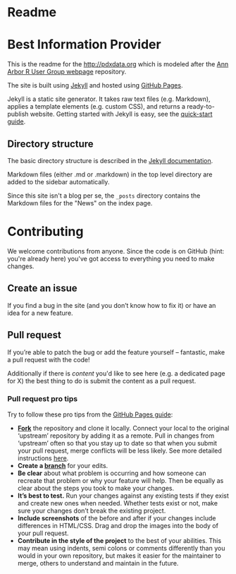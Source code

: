 # Readme
# Best Information Provider
This is the readme for the http://pdxdata.org which is modeled after the [Ann Arbor R User Group webpage](annarborrusergroup.github.io) repository.

The site is built using [Jekyll](http://jekyllrb.com/) and hosted using [GitHub Pages](https://pages.github.com).

Jekyll is a static site generator. It takes raw text files (e.g. Markdown), applies a template elements (e.g. custom CSS), and returns a ready-to-publish website. Getting started with Jekyll is easy, see the [quick-start guide](http://jekyllrb.com/docs/quickstart/).

## Directory structure

The basic directory structure is described in the [Jekyll documentation](http://jekyllrb.com/docs/structure/).

Markdown files (either .md or .markdown) in the top level directory are added to the sidebar automatically.

Since this site isn't a blog per se, the `_posts` directory contains the Markdown files for the "News" on the index page.

# Contributing

We welcome contributions from anyone. Since the code is on GitHub (hint: you're already here) you've got access to everything you need to make changes.

## Create an issue

If you find a bug in the site (and you don’t know how to fix it) or have an idea for a new feature.

## Pull request

If you’re able to patch the bug or add the feature yourself – fantastic, make a pull request with the code!

Additionally if there is _content_ you'd like to see here (e.g. a dedicated page for X) the best thing to do is submit the content as a pull request.

### Pull request pro tips

Try to follow these pro tips from the [GitHub Pages guide](https://guides.github.com/activities/contributing-to-open-source/):

* **[Fork](https://guides.github.com/activities/forking/)** the repository and clone it locally. Connect your local to the original ‘upstream’ repository by adding it as a remote. Pull in changes from ‘upstream’ often so that you stay up to date so that when you submit your pull request, merge conflicts will be less likely. See more detailed instructions [here](https://help.github.com/articles/syncing-a-fork/).
* **Create a [branch](http://guides.github.com/introduction/flow/)** for your edits.
* **Be clear** about what problem is occurring and how someone can recreate that problem or why your feature will help. Then be equally as clear about the steps you took to make your changes.
* **It’s best to test.** Run your changes against any existing tests if they exist and create new ones when needed. Whether tests exist or not, make sure your changes don’t break the existing project.
* **Include screenshots** of the before and after if your changes include differences in HTML/CSS. Drag and drop the images into the body of your pull request.
* **Contribute in the style of the project** to the best of your abilities. This may mean using indents, semi colons or comments differently than you would in your own repository, but makes it easier for the maintainer to merge, others to understand and maintain in the future.
